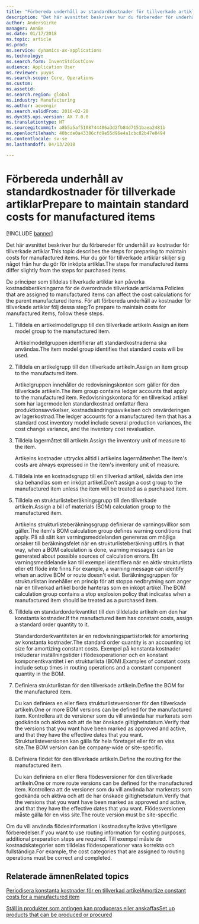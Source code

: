 ```yaml
---
title: "Förbereda underhåll av standardkostnader för tillverkade artiklar"
description: "Det här avsnittet beskriver hur du förbereder för underhåll av kostnader för tillverkade artiklar."
author: AndersGirke
manager: AnnBe
ms.date: 01/17/2018
ms.topic: article
ms.prod: 
ms.service: dynamics-ax-applications
ms.technology: 
ms.search.form: InventStdCostConv
audience: Application User
ms.reviewer: yuyus
ms.search.scope: Core, Operations
ms.custom: 
ms.assetid: 
ms.search.region: global
ms.industry: Manufacturing
ms.author: aevengir
ms.search.validFrom: 2016-02-28
ms.dyn365.ops.version: AX 7.0.0
ms.translationtype: HT
ms.sourcegitcommit: a8b5a5af5108744406a3d2fb84d7151baea2481b
ms.openlocfilehash: 40bcde0a43386cfd9e55d96e4a1cbc82b47e8494
ms.contentlocale: sv-se
ms.lasthandoff: 04/13/2018

---
```



# <a name="prepare-to-maintain-standard-costs-for-manufactured-items"></a><span data-ttu-id="09be3-103">Förbereda underhåll av standardkostnader för tillverkade artiklar</span><span class="sxs-lookup"><span data-stu-id="09be3-103">Prepare to maintain standard costs for manufactured items</span></span>

[!INCLUDE [banner](../includes/banner.md)]

<span data-ttu-id="09be3-104">Det här avsnittet beskriver hur du förbereder för underhåll av kostnader för tillverkade artiklar.</span><span class="sxs-lookup"><span data-stu-id="09be3-104">This topic describes the steps for preparing to maintain costs for manufactured items.</span></span> <span data-ttu-id="09be3-105">Hur du gör för tillverkade artiklar skiljer sig något från hur du gör för inköpta artiklar.</span><span class="sxs-lookup"><span data-stu-id="09be3-105">The steps for manufactured items differ slightly from the steps for purchased items.</span></span>

<span data-ttu-id="09be3-106">De principer som tilldelas tillverkade artiklar kan påverka kostnadsberäkningarna för de överordnade tillverkade artiklarna.</span><span class="sxs-lookup"><span data-stu-id="09be3-106">Policies that are assigned to manufactured items can affect the cost calculations for the parent manufactured items.</span></span> <span data-ttu-id="09be3-107">För att förbereda underhåll av kostnader för tillverkade artiklar följ dessa steg:</span><span class="sxs-lookup"><span data-stu-id="09be3-107">To prepare to maintain costs for manufactured items, follow these steps.</span></span>

1. <span data-ttu-id="09be3-108">Tilldela en artikelmodellgrupp till den tillverkade artikeln.</span><span class="sxs-lookup"><span data-stu-id="09be3-108">Assign an item model group to the manufactured item.</span></span> 

   <span data-ttu-id="09be3-109">Artikelmodellgruppen identifierar att standardkostnaderna ska användas.</span><span class="sxs-lookup"><span data-stu-id="09be3-109">The item model group identifies that standard costs will be used.</span></span>

2. <span data-ttu-id="09be3-110">Tilldela en artikelgrupp till den tillverkade artikeln.</span><span class="sxs-lookup"><span data-stu-id="09be3-110">Assign an item group to the manufactured item.</span></span> 

   <span data-ttu-id="09be3-111">Artikelgruppen innehåller de redovisningskonton som gäller för den tillverkade artikeln.</span><span class="sxs-lookup"><span data-stu-id="09be3-111">The item group contains ledger accounts that apply to the manufactured item.</span></span> <span data-ttu-id="09be3-112">Redovisningskontona för en tillverkad artikel som har lagermodellen standardkostnad omfattar flera produktionsavvikelser, kostnadsändringsavvikelsen och omvärderingen av lagerkostnad.</span><span class="sxs-lookup"><span data-stu-id="09be3-112">The ledger accounts for a manufactured item that has a standard cost inventory model include several production variances, the cost change variance, and the inventory cost revaluation.</span></span>

3. <span data-ttu-id="09be3-113">Tilldela lagermåttet till artikeln.</span><span class="sxs-lookup"><span data-stu-id="09be3-113">Assign the inventory unit of measure to the item.</span></span> 

   <span data-ttu-id="09be3-114">Artikelns kostnader uttrycks alltid i artikelns lagermåttenhet.</span><span class="sxs-lookup"><span data-stu-id="09be3-114">The item's costs are always expressed in the item's inventory unit of measure.</span></span>

4. <span data-ttu-id="09be3-115">Tilldela inte en kostnadsgrupp till en tillverkad artikel, såvida den inte ska behandlas som en inköpt artikel.</span><span class="sxs-lookup"><span data-stu-id="09be3-115">Don't assign a cost group to the manufactured item unless the item will be treated as a purchased item.</span></span>

5. <span data-ttu-id="09be3-116">Tilldela en strukturlisteberäkningsgrupp till den tillverkade artikeln.</span><span class="sxs-lookup"><span data-stu-id="09be3-116">Assign a bill of materials (BOM) calculation group to the manufactured item.</span></span> 

   <span data-ttu-id="09be3-117">Artikelns strukturlisteberäkningsgrupp definierar de varningsvillkor som gäller.</span><span class="sxs-lookup"><span data-stu-id="09be3-117">The item's BOM calculation group defines warning conditions that apply.</span></span> <span data-ttu-id="09be3-118">På så sätt kan varningsmeddelanden genereras om möjliga orsaker till beräkningsfelet när en strukturlisteberäkning utförs.</span><span class="sxs-lookup"><span data-stu-id="09be3-118">In that way, when a BOM calculation is done, warning messages can be generated about possible sources of calculation errors.</span></span> <span data-ttu-id="09be3-119">Ett varningsmeddelande kan till exempel identifiera när en aktiv strukturlista eller ett flöde inte finns.</span><span class="sxs-lookup"><span data-stu-id="09be3-119">For example, a warning message can identify when an active BOM or route doesn't exist.</span></span> <span data-ttu-id="09be3-120">Beräkningsgruppen för strukturlistan innehåller en princip för att stoppa nedbrytning som anger när en tillverkad artikel borde hanteras som en inköpt artikel.</span><span class="sxs-lookup"><span data-stu-id="09be3-120">The BOM calculation group contains a stop explosion policy that indicates when a manufactured item should be treated as a purchased item.</span></span>

6. <span data-ttu-id="09be3-121">Tilldela en standardorderkvantitet till den tilldelade artikeln om den har konstanta kostnader.</span><span class="sxs-lookup"><span data-stu-id="09be3-121">If the manufactured item has constant costs, assign a standard order quantity to it.</span></span> 

   <span data-ttu-id="09be3-122">Standardorderkvantiteten är en redovisningspartistorlek för amortering av konstanta kostnader.</span><span class="sxs-lookup"><span data-stu-id="09be3-122">The standard order quantity is an accounting lot size for amortizing constant costs.</span></span> <span data-ttu-id="09be3-123">Exempel på konstanta kostnader inkluderar inställningstider i flödesoperationer och en konstant komponentkvantitet i en strukturlista (BOM).</span><span class="sxs-lookup"><span data-stu-id="09be3-123">Examples of constant costs include setup times in routing operations and a constant component quantity in the BOM.</span></span>

7. <span data-ttu-id="09be3-124">Definiera strukturlistan för den tillverkade artikeln.</span><span class="sxs-lookup"><span data-stu-id="09be3-124">Define the BOM for the manufactured item.</span></span> 

   <span data-ttu-id="09be3-125">Du kan definiera en eller flera strukturlisteversioner för den tillverkade artikeln.</span><span class="sxs-lookup"><span data-stu-id="09be3-125">One or more BOM versions can be defined for the manufactured item.</span></span> <span data-ttu-id="09be3-126">Kontrollera att de versioner som du vill använda har markerats som godkända och aktiva och att de har önskade giltighetsdatum.</span><span class="sxs-lookup"><span data-stu-id="09be3-126">Verify that the versions that you want have been marked as approved and active, and that they have the effective dates that you want.</span></span> <span data-ttu-id="09be3-127">Strukturlisteversionen kan gälla för hela företaget eller för en viss site.</span><span class="sxs-lookup"><span data-stu-id="09be3-127">The BOM version can be company-wide or site-specific.</span></span>

8. <span data-ttu-id="09be3-128">Definiera flödet för den tillverkade artikeln.</span><span class="sxs-lookup"><span data-stu-id="09be3-128">Define the routing for the manufactured item.</span></span> 

   <span data-ttu-id="09be3-129">Du kan definiera en eller flera flödesversioner för den tillverkade artikeln.</span><span class="sxs-lookup"><span data-stu-id="09be3-129">One or more route versions can be defined for the manufactured item.</span></span> <span data-ttu-id="09be3-130">Kontrollera att de versioner som du vill använda har markerats som godkända och aktiva och att de har önskade giltighetsdatum.</span><span class="sxs-lookup"><span data-stu-id="09be3-130">Verify that the versions that you want have been marked as approved and active, and that they have the effective dates that you want.</span></span> <span data-ttu-id="09be3-131">Flödesversionen måste gälla för en viss site.</span><span class="sxs-lookup"><span data-stu-id="09be3-131">The route version must be site-specific.</span></span>

<span data-ttu-id="09be3-132">Om du vill använda flödesinformation i kostnadssyfte krävs ytterligare förberedelser.</span><span class="sxs-lookup"><span data-stu-id="09be3-132">If you want to use routing information for costing purposes, additional preparation steps are required.</span></span> <span data-ttu-id="09be3-133">Till exempel måste de kostnadskategorier som tilldelas flödesoperationer vara korrekta och fullständiga.</span><span class="sxs-lookup"><span data-stu-id="09be3-133">For example, the cost categories that are assigned to routing operations must be correct and completed.</span></span>

<a name="related-topics"></a><span data-ttu-id="09be3-134">Relaterade ämnen</span><span class="sxs-lookup"><span data-stu-id="09be3-134">Related topics</span></span>
--------

[<span data-ttu-id="09be3-135">Periodisera konstanta kostnader för en tillverkad artikel</span><span class="sxs-lookup"><span data-stu-id="09be3-135">Amortize constant costs for a manufactured item</span></span>](amortize-constant-costs-manufactured-item.md)

[<span data-ttu-id="09be3-136">Ställ in produkter som antingen kan produceras eller anskaffas</span><span class="sxs-lookup"><span data-stu-id="09be3-136">Set up products that can be produced or procured</span></span>](manufactured-items-treated-as-purchased-items.md)


